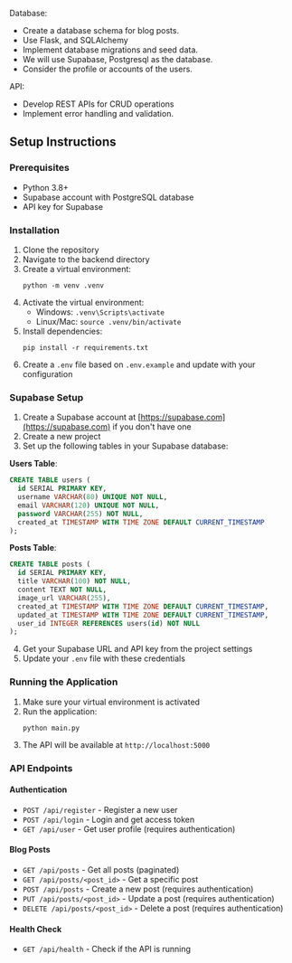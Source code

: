Database:
- Create a database schema for blog posts.
- Use Flask, and SQLAlchemy
- Implement database migrations and seed data.
- We will use Supabase, Postgresql as the database.
- Consider the profile or accounts of the users.

API:
- Develop REST APIs for CRUD operations
- Implement error handling and validation.

## Setup Instructions

### Prerequisites
- Python 3.8+
- Supabase account with PostgreSQL database
- API key for Supabase

### Installation
1. Clone the repository
2. Navigate to the backend directory
3. Create a virtual environment:
   ```
   python -m venv .venv
   ```
4. Activate the virtual environment:
   - Windows: `.venv\Scripts\activate`
   - Linux/Mac: `source .venv/bin/activate`
5. Install dependencies:
   ```
   pip install -r requirements.txt
   ```
6. Create a `.env` file based on `.env.example` and update with your configuration

### Supabase Setup
1. Create a Supabase account at [https://supabase.com](https://supabase.com) if you don't have one
2. Create a new project
3. Set up the following tables in your Supabase database:

**Users Table**:
```sql
CREATE TABLE users (
  id SERIAL PRIMARY KEY,
  username VARCHAR(80) UNIQUE NOT NULL,
  email VARCHAR(120) UNIQUE NOT NULL,
  password VARCHAR(255) NOT NULL,
  created_at TIMESTAMP WITH TIME ZONE DEFAULT CURRENT_TIMESTAMP
);
```

**Posts Table**:
```sql
CREATE TABLE posts (
  id SERIAL PRIMARY KEY,
  title VARCHAR(100) NOT NULL,
  content TEXT NOT NULL,
  image_url VARCHAR(255),
  created_at TIMESTAMP WITH TIME ZONE DEFAULT CURRENT_TIMESTAMP,
  updated_at TIMESTAMP WITH TIME ZONE DEFAULT CURRENT_TIMESTAMP,
  user_id INTEGER REFERENCES users(id) NOT NULL
);
```

4. Get your Supabase URL and API key from the project settings
5. Update your `.env` file with these credentials

### Running the Application
1. Make sure your virtual environment is activated
2. Run the application:
   ```
   python main.py
   ```
3. The API will be available at `http://localhost:5000`

### API Endpoints

#### Authentication
- `POST /api/register` - Register a new user
- `POST /api/login` - Login and get access token
- `GET /api/user` - Get user profile (requires authentication)

#### Blog Posts
- `GET /api/posts` - Get all posts (paginated)
- `GET /api/posts/<post_id>` - Get a specific post
- `POST /api/posts` - Create a new post (requires authentication)
- `PUT /api/posts/<post_id>` - Update a post (requires authentication)
- `DELETE /api/posts/<post_id>` - Delete a post (requires authentication)

#### Health Check
- `GET /api/health` - Check if the API is running
